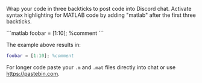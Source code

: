 Wrap your code in three backticks to post code into Discord chat. Activate syntax highlighting for MATLAB code by adding "matlab" after the first three backticks.

\`\`\`matlab
foobar = [1:10]; %comment
\`\`\`

The example above results in:
```matlab
foobar = [1:10]; %comment
```
For longer code paste your `.m` and `.mat` files directly into chat or use <https://pastebin.com>.
